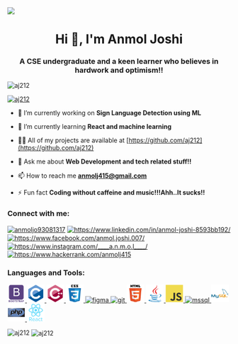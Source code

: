 <img src="https://c.tenor.com/NCRHhqkXrJYAAAAi/programmers-go-internet.gif" style="margin:auto; display:block;"/>
<h1 align="center">Hi 👋, I'm Anmol Joshi</h1>
<h3 align="center">A CSE undergraduate and a keen learner who believes in hardwork and optimism!!</h3>

<p align="left"> <img src="https://komarev.com/ghpvc/?username=aj212&label=Profile%20views&color=0e75b6&style=flat" alt="aj212" /> </p>

<p align="left"> <a href="https://github.com/ryo-ma/github-profile-trophy"><img src="https://github-profile-trophy.vercel.app/?username=aj212" alt="aj212" /></a> </p>

- 🔭 I’m currently working on **Sign Language Detection using ML**

- 🌱 I’m currently learning **React and machine learning**

- 👨‍💻 All of my projects are available at [https://github.com/aj212](https://github.com/aj212)

- 💬 Ask me about **Web Development and tech related stuff!!**

- 📫 How to reach me **anmolj415@gmail.com**

- ⚡ Fun fact **Coding without caffeine and music!!!Ahh..It sucks!!**

<h3 align="left">Connect with me:</h3>
<p align="left">
<a href="https://twitter.com/anmoljo93081317" target="blank"><img align="center" src="https://raw.githubusercontent.com/rahuldkjain/github-profile-readme-generator/master/src/images/icons/Social/twitter.svg" alt="anmoljo93081317" height="30" width="40" /></a>
<a href="https://linkedin.com/in/https://www.linkedin.com/in/anmol-joshi-8593bb192/" target="blank"><img align="center" src="https://raw.githubusercontent.com/rahuldkjain/github-profile-readme-generator/master/src/images/icons/Social/linked-in-alt.svg" alt="https://www.linkedin.com/in/anmol-joshi-8593bb192/" height="30" width="40" /></a>
<a href="https://fb.com/https://www.facebook.com/anmol.joshi.007/" target="blank"><img align="center" src="https://raw.githubusercontent.com/rahuldkjain/github-profile-readme-generator/master/src/images/icons/Social/facebook.svg" alt="https://www.facebook.com/anmol.joshi.007/" height="30" width="40" /></a>
<a href="https://instagram.com/https://www.instagram.com/____a.n.m.o.l____/" target="blank"><img align="center" src="https://raw.githubusercontent.com/rahuldkjain/github-profile-readme-generator/master/src/images/icons/Social/instagram.svg" alt="https://www.instagram.com/____a.n.m.o.l____/" height="30" width="40" /></a>
<a href="https://www.hackerrank.com/https://www.hackerrank.com/anmolj415" target="blank"><img align="center" src="https://raw.githubusercontent.com/rahuldkjain/github-profile-readme-generator/master/src/images/icons/Social/hackerrank.svg" alt="https://www.hackerrank.com/anmolj415" height="30" width="40" /></a>
</p>

<h3 align="left">Languages and Tools:</h3>
<p align="left"> <a href="https://getbootstrap.com" target="_blank"> <img src="https://raw.githubusercontent.com/devicons/devicon/master/icons/bootstrap/bootstrap-plain-wordmark.svg" alt="bootstrap" width="40" height="40"/> </a> <a href="https://www.cprogramming.com/" target="_blank"> <img src="https://raw.githubusercontent.com/devicons/devicon/master/icons/c/c-original.svg" alt="c" width="40" height="40"/> </a> <a href="https://www.w3schools.com/cpp/" target="_blank"> <img src="https://raw.githubusercontent.com/devicons/devicon/master/icons/cplusplus/cplusplus-original.svg" alt="cplusplus" width="40" height="40"/> </a> <a href="https://www.w3schools.com/css/" target="_blank"> <img src="https://raw.githubusercontent.com/devicons/devicon/master/icons/css3/css3-original-wordmark.svg" alt="css3" width="40" height="40"/> </a> <a href="https://www.figma.com/" target="_blank"> <img src="https://www.vectorlogo.zone/logos/figma/figma-icon.svg" alt="figma" width="40" height="40"/> </a> <a href="https://git-scm.com/" target="_blank"> <img src="https://www.vectorlogo.zone/logos/git-scm/git-scm-icon.svg" alt="git" width="40" height="40"/> </a> <a href="https://www.w3.org/html/" target="_blank"> <img src="https://raw.githubusercontent.com/devicons/devicon/master/icons/html5/html5-original-wordmark.svg" alt="html5" width="40" height="40"/> </a> <a href="https://www.java.com" target="_blank"> <img src="https://raw.githubusercontent.com/devicons/devicon/master/icons/java/java-original.svg" alt="java" width="40" height="40"/> </a> <a href="https://developer.mozilla.org/en-US/docs/Web/JavaScript" target="_blank"> <img src="https://raw.githubusercontent.com/devicons/devicon/master/icons/javascript/javascript-original.svg" alt="javascript" width="40" height="40"/> </a> <a href="https://www.microsoft.com/en-us/sql-server" target="_blank"> <img src="https://www.svgrepo.com/show/303229/microsoft-sql-server-logo.svg" alt="mssql" width="40" height="40"/> </a> <a href="https://www.mysql.com/" target="_blank"> <img src="https://raw.githubusercontent.com/devicons/devicon/master/icons/mysql/mysql-original-wordmark.svg" alt="mysql" width="40" height="40"/> </a> <a href="https://www.php.net" target="_blank"> <img src="https://raw.githubusercontent.com/devicons/devicon/master/icons/php/php-original.svg" alt="php" width="40" height="40"/> </a> <a href="https://reactjs.org/" target="_blank"> <img src="https://raw.githubusercontent.com/devicons/devicon/master/icons/react/react-original-wordmark.svg" alt="react" width="40" height="40"/> </a> </p>

<p><img align="left" src="https://github-readme-stats.vercel.app/api/top-langs?username=aj212&show_icons=true&locale=en&layout=compact" alt="aj212" /></p>

<p>&nbsp;<img align="center" src="https://github-readme-stats.vercel.app/api?username=aj212&show_icons=true&locale=en" alt="aj212" /></p>

